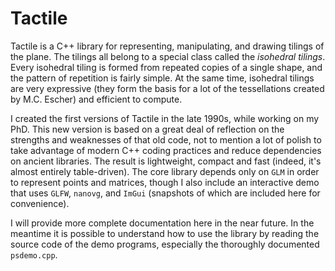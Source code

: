 # Tactile
Tactile is a C++ library for representing, manipulating, and drawing tilings of the plane.  The tilings all belong to a special class called the _isohedral tilings_. Every isohedral tiling is formed from repeated copies of a single shape, and the pattern of repetition is fairly simple. At the same time, isohedral tilings are very expressive (they form the basis for a lot of the tessellations created by M.C. Escher) and efficient to compute.

I created the first versions of Tactile in the late 1990s, while working on my PhD.  This new version is based on a great deal of reflection on the strengths and weaknesses of that old code, not to mention a lot of polish to take advantage of modern C++ coding practices and reduce dependencies on ancient libraries.  The result is lightweight, compact and fast (indeed, it's almost entirely table-driven).  The core library depends only on `GLM` in order to represent points and matrices, though I also include an interactive demo that uses `GLFW`, `nanovg`, and `ImGui` (snapshots of which are included here for convenience).

I will provide more complete documentation here in the near future.  In the meantime it is possible to understand how to use the library by reading the source code of the demo programs, especially the thoroughly documented `psdemo.cpp`.
